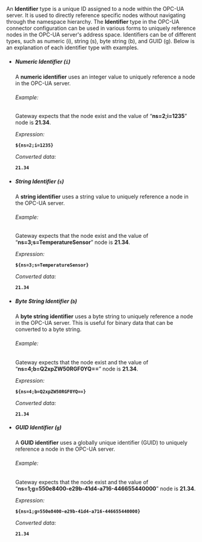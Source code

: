 An **Identifier** type is a unique ID assigned to a node within the OPC-UA server. It is used to directly reference specific nodes without navigating through the namespace hierarchy.
The **Identifier** type in the OPC-UA connector configuration can be used in various forms to uniquely reference nodes in the OPC-UA server's address space. Identifiers can be of different types, such as numeric (i), string (s), byte string (b), and GUID (g). Below is an explanation of each identifier type with examples.

- ##### Numeric Identifier (`i`)
  A **numeric identifier** uses an integer value to uniquely reference a node in the OPC-UA server.
  ###### Example:
  Gateway expects that the node exist and the value of “**ns=2;i=1235**” node is **21.34**.
  
  _Expression:_
  
  **`${ns=2;i=1235}`**
  
  _Converted data:_
  
  **`21.34`**

- ##### String Identifier (`s`)
  A **string identifier** uses a string value to uniquely reference a node in the OPC-UA server.
  ###### Example:
  Gateway expects that the node exist and the value of “**ns=3;s=TemperatureSensor**” node is **21.34**.

  _Expression:_

  **`${ns=3;s=TemperatureSensor}`**

  _Converted data:_

  **`21.34`**

- ##### Byte String Identifier (`b`)
  A **byte string identifier** uses a byte string to uniquely reference a node in the OPC-UA server. This is useful for binary data that can be converted to a byte string.
  ###### Example:
  Gateway expects that the node exist and the value of “**ns=4;b=Q2xpZW50RGF0YQ==**” node is **21.34**.

  _Expression:_

  **`${ns=4;b=Q2xpZW50RGF0YQ==}`**

  _Converted data:_

  **`21.34`**

- ##### GUID Identifier (`g`)
  A **GUID identifier** uses a globally unique identifier (GUID) to uniquely reference a node in the OPC-UA server.
  ###### Example:
  Gateway expects that the node exist and the value of “**ns=1;g=550e8400-e29b-41d4-a716-446655440000**” node is **21.34**.

  _Expression:_

  **`${ns=1;g=550e8400-e29b-41d4-a716-446655440000}`**

  _Converted data:_

  **`21.34`**